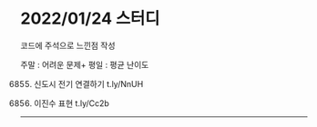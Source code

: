 
2022/01/24 스터디
==========================
코드에 주석으로 느낀점 작성

주말 : 어려운 문제+
평일  : 평균 난이도

6855. 신도시 전기 연결하기     t.ly/NnUH

10726. 이진수 표현            t.ly/Cc2b
--------------------------------------------------------------------------------------------------------------------------------------------------------------------
